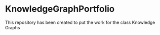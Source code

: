 # KnowledgeGraphPortfolio
This repository has been created to put the work for the class Knowledge Graphs
